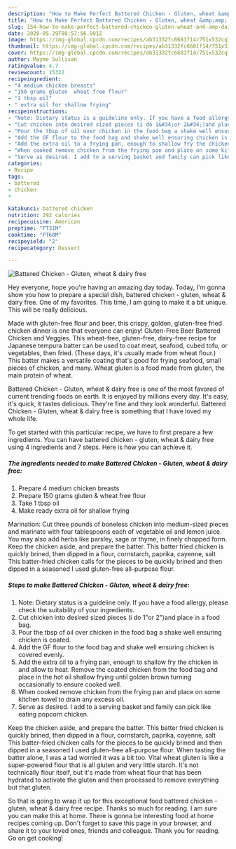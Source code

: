 ```yaml
---
description: "How to Make Perfect Battered Chicken - Gluten, wheat &amp;amp; dairy free"
title: "How to Make Perfect Battered Chicken - Gluten, wheat &amp;amp; dairy free"
slug: 154-how-to-make-perfect-battered-chicken-gluten-wheat-and-amp-dairy-free
date: 2020-05-29T08:57:56.991Z
image: https://img-global.cpcdn.com/recipes/ab31332fc6681f14/751x532cq70/battered-chicken-gluten-wheat-dairy-free-recipe-main-photo.jpg
thumbnail: https://img-global.cpcdn.com/recipes/ab31332fc6681f14/751x532cq70/battered-chicken-gluten-wheat-dairy-free-recipe-main-photo.jpg
cover: https://img-global.cpcdn.com/recipes/ab31332fc6681f14/751x532cq70/battered-chicken-gluten-wheat-dairy-free-recipe-main-photo.jpg
author: Mayme Sullivan
ratingvalue: 4.7
reviewcount: 15322
recipeingredient:
- "4 medium chicken breasts"
- "150 grams gluten  wheat free flour"
- "1 tbsp oil"
- " extra oil for shallow frying"
recipeinstructions:
- "Note: Dietary status is a guideline only. If you have a food allergy, please check the suitability of your ingredients."
- "Cut chicken into desired sized pieces (i do 1&#34;or 2&#34;)and place in a food bag."
- "Pour the tbsp of oil over chicken in the food bag a shake well ensuring chicken is coated."
- "Add the GF flour to the food bag and shake well ensuring chicken is covered evenly."
- "Add the extra oil to a frying pan, enough to shallow fry the chicken in and allow to heat. Remove the coated chicken from the food bag and place in the hot oil shallow frying until golden brown turning occasionally to ensure cooked well."
- "When cooked remove chicken from the frying pan and place on some kitchen towel to drain any excess oil."
- "Serve as desired. I add to a serving basket and family can pick like eating popcorn chicken."
categories:
- Recipe
tags:
- battered
- chicken
- 

katakunci: battered chicken  
nutrition: 292 calories
recipecuisine: American
preptime: "PT31M"
cooktime: "PT60M"
recipeyield: "2"
recipecategory: Dessert

---
```



![Battered Chicken - Gluten, wheat &amp; dairy free](https://img-global.cpcdn.com/recipes/ab31332fc6681f14/751x532cq70/battered-chicken-gluten-wheat-dairy-free-recipe-main-photo.jpg)

Hey everyone, hope you're having an amazing day today. Today, I'm gonna show you how to prepare a special dish, battered chicken - gluten, wheat &amp; dairy free. One of my favorites. This time, I am going to make it a bit unique. This will be really delicious.

Made with gluten-free flour and beer, this crispy, golden, gluten-free fried chicken dinner is one that everyone can enjoy! Gluten-Free Beer Battered Chicken and Veggies. This wheat-free, gluten-free, dairy-free recipe for Japanese tempura batter can be used to coat meat, seafood, cubed tofu, or vegetables, then fried. (These days, it&#39;s usually made from wheat flour.) This batter makes a versatile coating that&#39;s good for frying seafood, small pieces of chicken, and many. Wheat gluten is a food made from gluten, the main protein of wheat.

Battered Chicken - Gluten, wheat &amp; dairy free is one of the most favored of current trending foods on earth. It is enjoyed by millions every day. It's easy, it's quick, it tastes delicious. They're fine and they look wonderful. Battered Chicken - Gluten, wheat &amp; dairy free is something that I have loved my whole life.


To get started with this particular recipe, we have to first prepare a few ingredients. You can have battered chicken - gluten, wheat &amp; dairy free using 4 ingredients and 7 steps. Here is how you can achieve it.

<!--inarticleads1-->

##### The ingredients needed to make Battered Chicken - Gluten, wheat &amp; dairy free:

1. Prepare 4 medium chicken breasts
1. Prepare 150 grams gluten &amp; wheat free flour
1. Take 1 tbsp oil
1. Make ready  extra oil for shallow frying


Marination: Cut three pounds of boneless chicken into medium-sized pieces and marinate with four tablespoons each of vegetable oil and lemon juice. You may also add herbs like parsley, sage or thyme, in finely chopped form. Keep the chicken aside, and prepare the batter. This batter fried chicken is quickly brined, then dipped in a flour, cornstarch, paprika, cayenne, salt This batter-fried chicken calls for the pieces to be quickly brined and then dipped in a seasoned I used gluten-free all-purpose flour. 

<!--inarticleads2-->

##### Steps to make Battered Chicken - Gluten, wheat &amp; dairy free:

1. Note: Dietary status is a guideline only. If you have a food allergy, please check the suitability of your ingredients.
1. Cut chicken into desired sized pieces (i do 1&#34;or 2&#34;)and place in a food bag.
1. Pour the tbsp of oil over chicken in the food bag a shake well ensuring chicken is coated.
1. Add the GF flour to the food bag and shake well ensuring chicken is covered evenly.
1. Add the extra oil to a frying pan, enough to shallow fry the chicken in and allow to heat. Remove the coated chicken from the food bag and place in the hot oil shallow frying until golden brown turning occasionally to ensure cooked well.
1. When cooked remove chicken from the frying pan and place on some kitchen towel to drain any excess oil.
1. Serve as desired. I add to a serving basket and family can pick like eating popcorn chicken.


Keep the chicken aside, and prepare the batter. This batter fried chicken is quickly brined, then dipped in a flour, cornstarch, paprika, cayenne, salt This batter-fried chicken calls for the pieces to be quickly brined and then dipped in a seasoned I used gluten-free all-purpose flour. When tasting the batter alone, I was a tad worried it was a bit too. Vital wheat gluten is like a super-powered flour that is all gluten and very little starch. It&#39;s not technically flour itself, but it&#39;s made from wheat flour that has been hydrated to activate the gluten and then processed to remove everything but that gluten. 

So that is going to wrap it up for this exceptional food battered chicken - gluten, wheat &amp; dairy free recipe. Thanks so much for reading. I am sure you can make this at home. There is gonna be interesting food at home recipes coming up. Don't forget to save this page in your browser, and share it to your loved ones, friends and colleague. Thank you for reading. Go on get cooking!
